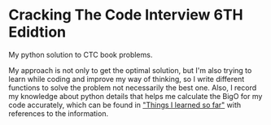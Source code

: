 # Cracking The Code Interview 6TH Edidtion
My python solution to CTC book problems.

My approach is not only to get the optimal solution, but I'm also trying to learn while coding and improve my way of thinking, so I write different functions to solve the problem not necessarily the best one. Also, I record my knowledge about python details that helps me calculate the BigO for my code accurately, which can be found in ["Things I learned so far"](./Things-I-learned-so-far.md) with references to the information.
